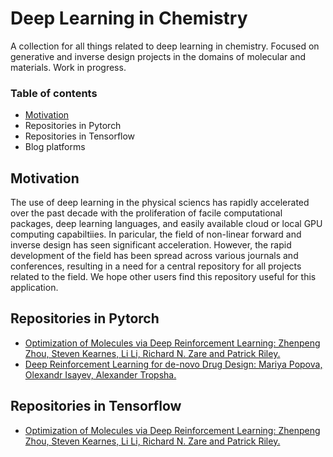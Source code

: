 # Deep Learning in Chemistry
A collection for all things related to deep learning in chemistry. Focused on generative and inverse design projects in the domains of molecular and materials. Work in progress.


### Table of contents

* [Motivation](#motivation)
* Repositories in Pytorch
* Repositories in Tensorflow
* Blog platforms


## Motivation

The use of deep learning in the physical sciencs has rapidly accelerated over the past decade with the proliferation of facile computational packages, deep learning languages, and easily available cloud or local GPU computing capabiltiies. In paricular, the field of non-linear forward and inverse design has seen significant acceleration. However, the rapid development of the field has been spread across various journals and conferences, resulting in a need for a central repository for all projects related to the field. We hope other users find this repository useful for this application.

## Repositories in Pytorch
* [ Optimization of Molecules via Deep Reinforcement Learning: Zhenpeng Zhou, Steven Kearnes, Li Li, Richard N. Zare and Patrick Riley.](https://github.com/EXJUSTICE/MolDQN-pytorch)
* [Deep Reinforcement Learning for de-novo Drug Design: Mariya Popova, Olexandr Isayev, Alexander Tropsha.](https://github.com/isayev/ReLeaSE)

## Repositories in Tensorflow
* [Optimization of Molecules via Deep Reinforcement Learning: Zhenpeng Zhou, Steven Kearnes, Li Li, Richard N. Zare and Patrick Riley.](https://github.com/google-research/google-research/tree/master/mol_dqn)


